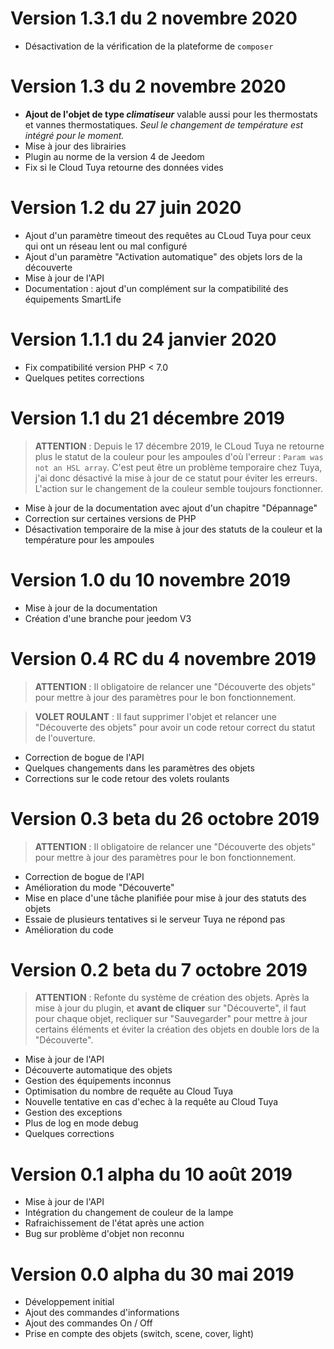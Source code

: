 # Version 1.3.1 du 2 novembre 2020

- Désactivation de la vérification de la plateforme de `composer`


# Version 1.3 du 2 novembre 2020

- **Ajout de l'objet de type *climatiseur*** valable aussi pour les thermostats et vannes thermostatiques. *Seul le changement de température est intégré pour le moment.*
- Mise à jour des librairies
- Plugin au norme de la version 4 de Jeedom
- Fix si le Cloud Tuya retourne des données vides


# Version 1.2 du 27 juin 2020

- Ajout d'un paramètre timeout des requêtes au CLoud Tuya pour ceux qui ont un réseau lent ou mal configuré
- Ajout d'un paramètre "Activation automatique" des objets lors de la découverte
- Mise à jour de l'API
- Documentation : ajout d'un complément sur la compatibilité des équipements SmartLife


# Version 1.1.1 du 24 janvier 2020

- Fix compatibilité version PHP < 7.0
- Quelques petites corrections


# Version 1.1 du 21 décembre 2019

> **ATTENTION** : Depuis le 17 décembre 2019, le CLoud Tuya ne retourne plus le statut de la couleur pour les ampoules d'où l'erreur : `Param was not an HSL array`. C'est peut être un problème temporaire chez Tuya, j'ai donc désactivé la mise à jour de ce statut pour éviter les erreurs. L'action sur le changement de la couleur semble toujours fonctionner.

- Mise à jour de la documentation avec ajout d'un chapitre "Dépannage"
- Correction sur certaines versions de PHP
- Désactivation temporaire de la mise à jour des statuts de la couleur et la température pour les ampoules


# Version 1.0 du 10 novembre 2019

- Mise à jour de la documentation
- Création d'une branche pour jeedom V3


# Version 0.4 RC du 4 novembre 2019

> **ATTENTION** : Il obligatoire de relancer une "Découverte des objets" pour mettre à jour des paramètres pour le bon fonctionnement.

> **VOLET ROULANT** : Il faut supprimer l'objet et relancer une "Découverte des objets" pour avoir un code retour correct du statut de l'ouverture.

- Correction de bogue de l'API
- Quelques changements dans les paramètres des objets
- Corrections sur le code retour des volets roulants


# Version 0.3 beta du 26 octobre 2019

> **ATTENTION** : Il obligatoire de relancer une "Découverte des objets" pour mettre à jour des paramètres pour le bon fonctionnement.

- Correction de bogue de l'API
- Amélioration du mode "Découverte"
- Mise en place d'une tâche planifiée pour mise à jour des statuts des objets
- Essaie de plusieurs tentatives si le serveur Tuya ne répond pas
- Amélioration du code


# Version 0.2 beta du 7 octobre 2019

> **ATTENTION** : Refonte du système de création des objets. Après la mise à jour du plugin, et **avant de cliquer** sur "Découverte", il faut pour chaque objet, recliquer sur "Sauvegarder" pour mettre à jour certains éléments et éviter la création des objets en double lors de la "Découverte".

- Mise à jour de l'API
- Découverte automatique des objets
- Gestion des équipements inconnus
- Optimisation du nombre de requête au Cloud Tuya
- Nouvelle tentative en cas d'echec à la requête au Cloud Tuya
- Gestion des exceptions
- Plus de log en mode debug
- Quelques corrections


# Version 0.1 alpha du 10 août 2019

- Mise à jour de l'API
- Intégration du changement de couleur de la lampe
- Rafraichissement de l'état après une action
- Bug sur problème d'objet non reconnu


# Version 0.0 alpha du 30 mai 2019

- Développement initial
- Ajout des commandes d'informations
- Ajout des commandes On / Off
- Prise en compte des objets (switch, scene, cover, light)
